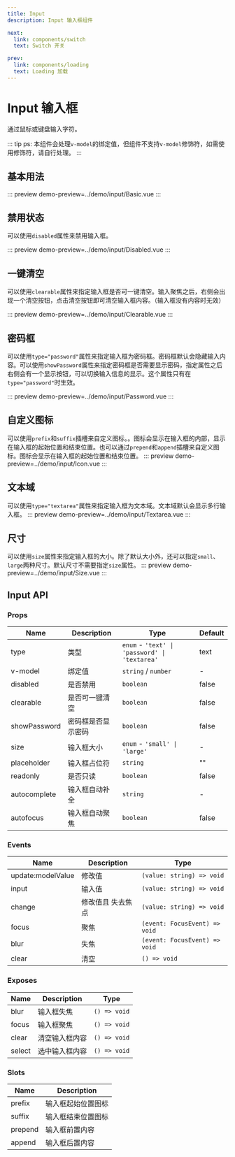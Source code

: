 ```yaml
---
title: Input
description: Input 输入框组件

next:
  link: components/switch
  text: Switch 开关

prev:
  link: components/loading
  text: Loading 加载
---
```


# Input 输入框

通过鼠标或键盘输入字符。

::: tip
ps: 本组件会处理`v-model`的绑定值，但组件不支持`v-model`修饰符，如需使用修饰符，请自行处理。
:::

## 基本用法

::: preview
demo-preview=../demo/input/Basic.vue
:::

## 禁用状态
可以使用`disabled`属性来禁用输入框。

::: preview
demo-preview=../demo/input/Disabled.vue
:::

## 一键清空
可以使用`clearable`属性来指定输入框是否可一键清空。输入聚焦之后，右侧会出现一个清空按钮，点击清空按钮即可清空输入框内容。（输入框没有内容时无效）

::: preview
demo-preview=../demo/input/Clearable.vue
:::

## 密码框
可以使用`type="password"`属性来指定输入框为密码框。密码框默认会隐藏输入内容。可以使用`showPassword`属性来指定密码框是否需要显示密码，指定属性之后右侧会有一个显示按钮，可以切换输入信息的显示。这个属性只有在`type="password"`时生效。

::: preview
demo-preview=../demo/input/Password.vue
:::

## 自定义图标
可以使用`prefix`和`suffix`插槽来自定义图标。。图标会显示在输入框的内部，显示在输入框的起始位置和结束位置。也可以通过`prepend`和`append`插槽来自定义图标。图标会显示在输入框的起始位置和结束位置。
::: preview
demo-preview=../demo/input/Icon.vue
:::

## 文本域
可以使用`type="textarea"`属性来指定输入框为文本域。文本域默认会显示多行输入框。
::: preview
demo-preview=../demo/input/Textarea.vue
:::

## 尺寸
可以使用`size`属性来指定输入框的大小。除了默认大小外，还可以指定`small`、`large`两种尺寸。默认尺寸不需要指定`size`属性。
::: preview
demo-preview=../demo/input/Size.vue
:::

## Input API

### Props


| Name     | Description | Type               | Default |
| -------- | ----------- | ------------------ | ------- |
| type     | 类型  | `enum` - `'text' \| 'password' \| 'textarea'` | text       |
| v-model    | 绑定值    | `string` / `number`           | -      |
| disabled | 是否禁用    | `boolean`          | false   |
| clearable | 是否可一键清空    | `boolean`          | false   |
| showPassword | 密码框是否显示密码    | `boolean`          | false   |
| size | 输入框大小    | `enum` - `'small' \| 'large'`          | -   |
| placeholder | 输入框占位符    | `string`          | "" |
| readonly | 是否只读    | `boolean`          |  false  |
| autocomplete | 输入框自动补全    | `string`          |  -  |
| autofocus | 输入框自动聚焦    | `boolean`          |  false  |


### Events
| Name     | Description | Type               |
| -------- | ----------- | ------------------ |
| update:modelValue | 修改值    | `(value: string) => void` |
| input | 输入值    | `(value: string) => void` |
| change | 修改值且 失去焦点    | `(value: string) => void` |
| focus | 聚焦    | `(event: FocusEvent) => void` |
| blur | 失焦    | `(event: FocusEvent) => void` |
| clear | 清空    | `() => void` |


### Exposes

| Name  | Description  | Type         |
| ----- | ------------ | ------------ |
| blur | 输入框失焦  | `() => void` |
| focus | 输入框聚焦  | `() => void` |
| clear | 清空输入框内容  | `() => void` |
| select | 选中输入框内容  | `() => void` |


### Slots

| Name  | Description  |
| ----- | ------------ |
| prefix | 输入框起始位置图标  |
| suffix | 输入框结束位置图标  |
| prepend | 输入框前置内容  |
| append | 输入框后置内容  |


